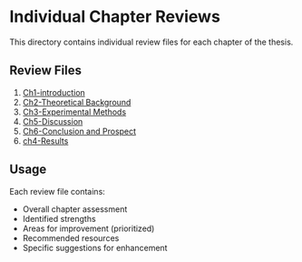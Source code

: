 # Individual Chapter Reviews

This directory contains individual review files for each chapter of the thesis.

## Review Files

1. [Ch1-introduction](review_Ch1-introduction.md)
2. [Ch2-Theoretical Background](review_Ch2-Theoretical_Background.md)
3. [Ch3-Experimental Methods](review_Ch3-Experimental_Methods.md)
4. [Ch5-Discussion](review_Ch5-Discussion.md)
5. [Ch6-Conclusion and Prospect](review_Ch6-Conclusion_and_Prospect.md)
6. [ch4-Results](review_ch4-Results.md)

## Usage

Each review file contains:
- Overall chapter assessment
- Identified strengths
- Areas for improvement (prioritized)
- Recommended resources
- Specific suggestions for enhancement
